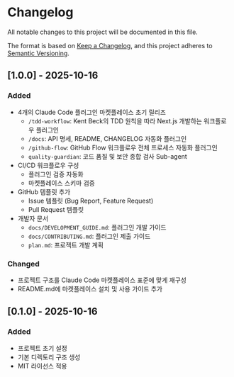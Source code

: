 # Changelog

All notable changes to this project will be documented in this file.

The format is based on [Keep a Changelog](https://keepachangelog.com/en/1.0.0/),
and this project adheres to [Semantic Versioning](https://semver.org/spec/v2.0.0.html).

## [1.0.0] - 2025-10-16

### Added

- 4개의 Claude Code 플러그인 마켓플레이스 초기 릴리즈
  - `/tdd-workflow`: Kent Beck의 TDD 원칙을 따라 Next.js 개발하는 워크플로우 플러그인
  - `/docs`: API 명세, README, CHANGELOG 자동화 플러그인
  - `/github-flow`: GitHub Flow 워크플로우 전체 프로세스 자동화 플러그인
  - `quality-guardian`: 코드 품질 및 보안 종합 검사 Sub-agent
- CI/CD 워크플로우 구성
  - 플러그인 검증 자동화
  - 마켓플레이스 스키마 검증
- GitHub 템플릿 추가
  - Issue 템플릿 (Bug Report, Feature Request)
  - Pull Request 템플릿
- 개발자 문서
  - `docs/DEVELOPMENT_GUIDE.md`: 플러그인 개발 가이드
  - `docs/CONTRIBUTING.md`: 플러그인 제출 가이드
  - `plan.md`: 프로젝트 개발 계획

### Changed

- 프로젝트 구조를 Claude Code 마켓플레이스 표준에 맞게 재구성
- README.md에 마켓플레이스 설치 및 사용 가이드 추가

## [0.1.0] - 2025-10-16

### Added

- 프로젝트 초기 설정
- 기본 디렉토리 구조 생성
- MIT 라이선스 적용

